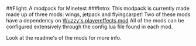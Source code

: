 ##Flight: A modpack for Minetest
###Intro:
This modpack is currently made made up of three mods: wings, jetpack and flyingcarpet!
Two of these mods have a dependency on [Wuzzy's playereffects mod](https://forum.minetest.net/viewtopic.php?f=11&t=9689)
All of the mods can be configured extensively through the config.lua file found in each mod.

Look at the readme's of the mods for more info.
